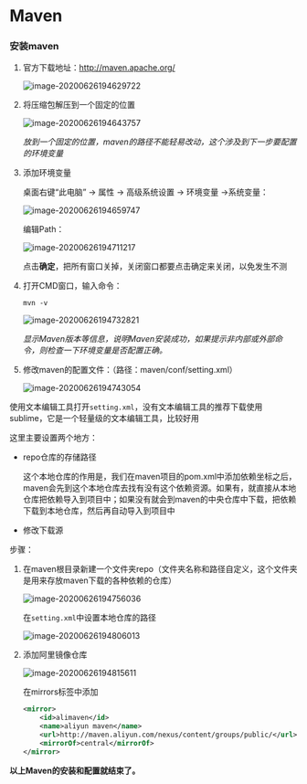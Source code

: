 # Maven

### 安装maven

1. 官方下载地址：http://maven.apache.org/

   ![image-20200626194629722](https://images.shiguangping.com/imgs/20200626194629.png)

2. 将压缩包解压到一个固定的位置

   ![image-20200626194643757](https://images.shiguangping.com/imgs/20200626194643.png)

   *放到一个固定的位置，maven的路径不能轻易改动，这个涉及到下一步要配置的环境变量*

3. 添加环境变量

   桌面右键“此电脑” -> 属性 -> 高级系统设置 -> 环境变量 ->系统变量：

   ![image-20200626194659747](https://images.shiguangping.com/imgs/20200626194659.png)

   编辑Path：

   ![image-20200626194711217](https://images.shiguangping.com/imgs/20200626194711.png)

   点击**确定**，把所有窗口关掉，关闭窗口都要点击确定来关闭，以免发生不测

4. 打开CMD窗口，输入命令：

   ```shell
   mvn -v
   ```

   ![image-20200626194732821](https://images.shiguangping.com/imgs/20200626194732.png)

   *显示Maven版本等信息，说明Maven安装成功，如果提示非内部或外部命令，则检查一下环境变量是否配置正确。*

5. 修改maven的配置文件：（路径：maven/conf/setting.xml）

   ![image-20200626194743054](https://images.shiguangping.com/imgs/20200626194743.png)

使用文本编辑工具打开`setting.xml`，没有文本编辑工具的推荐下载使用sublime，它是一个轻量级的文本编辑工具，比较好用

这里主要设置两个地方：

- repo仓库的存储路径

  这个本地仓库的作用是，我们在maven项目的pom.xml中添加依赖坐标之后，maven会先到这个本地仓库去找有没有这个依赖资源。如果有，就直接从本地仓库把依赖导入到项目中；如果没有就会到maven的中央仓库中下载，把依赖下载到本地仓库，然后再自动导入到项目中

- 修改下载源

步骤：

1. 在maven根目录新建一个文件夹repo（文件夹名称和路径自定义，这个文件夹是用来存放maven下载的各种依赖的仓库）

   ![image-20200626194756036](https://images.shiguangping.com/imgs/20200626194756.png)

   在`setting.xml`中设置本地仓库的路径

   ![image-20200626194806013](https://images.shiguangping.com/imgs/20200626194806.png)

2. 添加阿里镜像仓库

   ![image-20200626194815611](https://images.shiguangping.com/imgs/20200626194815.png)

   在mirrors标签中添加

   ```xml
   <mirror>
       <id>alimaven</id>
       <name>aliyun maven</name>
       <url>http://maven.aliyun.com/nexus/content/groups/public/</url>
       <mirrorOf>central</mirrorOf>        
   </mirror>
   ```

   

**以上Maven的安装和配置就结束了。**

